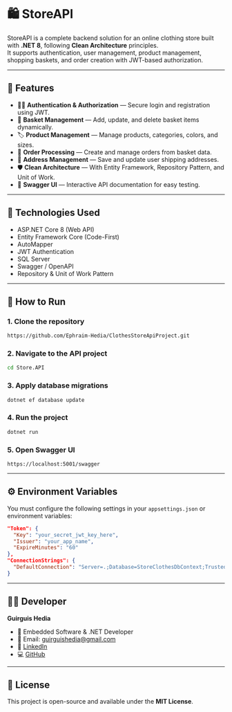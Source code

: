 # 🛍️ StoreAPI

StoreAPI is a complete backend solution for an online clothing store built with **.NET 8**, following **Clean Architecture** principles.  
It supports authentication, user management, product management, shopping baskets, and order creation with JWT-based authorization.

---

## 🚀 Features

- 🧑‍💻 **Authentication & Authorization** — Secure login and registration using JWT.
- 🧺 **Basket Management** — Add, update, and delete basket items dynamically.
- 🏷️ **Product Management** — Manage products, categories, colors, and sizes.
- 🚚 **Order Processing** — Create and manage orders from basket data.
- 🏡 **Address Management** — Save and update user shipping addresses.
- 🛡️ **Clean Architecture** — With Entity Framework, Repository Pattern, and Unit of Work.
- 🧾 **Swagger UI** — Interactive API documentation for easy testing.

---

## 🧩 Technologies Used

- ASP.NET Core 8 (Web API)
- Entity Framework Core (Code-First)
- AutoMapper
- JWT Authentication
- SQL Server
- Swagger / OpenAPI
- Repository & Unit of Work Pattern

---

## 🧪 How to Run

### 1. Clone the repository
```bash
https://github.com/Ephraim-Hedia/ClothesStoreApiProject.git
```

### 2. Navigate to the API project
```bash
cd Store.API
```

### 3. Apply database migrations
```bash
dotnet ef database update
```

### 4. Run the project
```bash
dotnet run
```

### 5. Open Swagger UI
```
https://localhost:5001/swagger
```

---

## ⚙️ Environment Variables

You must configure the following settings in your `appsettings.json` or environment variables:

```json
"Token": {
  "Key": "your_secret_jwt_key_here",
  "Issuer": "your_app_name",
  "ExpireMinutes": "60"
},
"ConnectionStrings": {
  "DefaultConnection": "Server=.;Database=StoreClothesDbContext;Trusted_Connection=True;MultipleActiveResultSets=true;TrustServerCertificate=True"
}
```

---

## 🧑‍💻 Developer

**Guirguis Hedia**  
- 💼 Embedded Software & .NET Developer  
- 📧 Email: guirguishedia@gmail.com  
- 🔗 [LinkedIn](https://www.linkedin.com/in/guirguis-hedia-501446207/)  
- 💻 [GitHub](https://github.com/Ephraim-Hedia)

---

## 🏁 License

This project is open-source and available under the **MIT License**.
